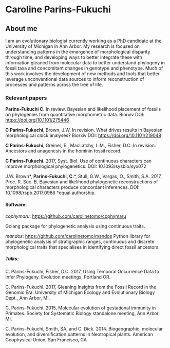 # Caroline Parins-Fukuchi

## About me

I am an evolutionary biologist currently working as a PhD candidate at the University of Michigan in Ann Arbor. My research is focused on understanding patterns in the emergence of morphological disparity through time, and developing ways to better integrate these with information gleaned from molecular data to better understand phylogeny in fossil taxa and concomitant changes in genotype and phenotype. Much of this work involves the development of new methods and tools that better leverage unconventional data sources to inform reconstruction of processes and patterns across the tree of life.

### Relevant papers

**Parins-Fukuchi C.** In review. Bayesian and likelihood placement of fossils on phylogenies from quantitative morphometric data. Biorxiv DOI: https://doi.org/10.1101/275446

**C Parins-Fukuchi**, Brown, J.W. In revision. What drives results in Bayesian morphological clock analyses? Biorxiv DOI: https://doi.org/10.1101/219048

**C Parins-Fukuchi**, Greiner, E., MacLatchy, L.M., Fisher, D.C. In revision. Ancestors and anagenesis in the hominin fossil record.

**C Parins-Fukuchi**. 2017, Syst. Biol. Use of continuous characters can improve morphological phylogenetics. DOI: 10.1093/sysbio/syx072

J.W. Brown*, **Parins-Fukuchi, C.**\*, Stull, G.W., Vargas, O., Smith, S.A. 2017, Proc. R. Soc. B. Bayesian and likelihood phylogenetic reconstructions of morphological characters produce concordant inferences. DOI: 10.1098/rspb.2017.0986    *equal authorship.

#### Software:

*cophymaru*: https://github.com/carolinetomo/cophymaru

Golang package for phylogenetic analysis using continuous traits.

*mandos*: https://github.com/carolinetomo/mandos
Python library for phylogenetic analysis of stratigraphic ranges, continuous and discrete morphological traits that specialises in identifying direct fossil ancestors.

##### Talks:

C. Parins-Fukuchi, Fisher, D.C. 2017, Using Temporal Occurrence Data to Infer Phylogeny. Evolution meetings, Portland OR.

C. Parins-Fukuchi. 2017, Gleaning Insights from the Fossil Record in the Genomic Era. University of Michigan Ecology and Evolutionary Biology Dept., Ann Arbor, MI.

C. Parins-Fukuchi. 2015, Molecular evolution of gestational immunity in Primates. Society for Systematic Biology standalone meeting, Ann Arbor, MI.

C. Parins-Fukuchi, Smith, SA, and C. Dick. 2014. Biogeographic, molecular evolution, and diversification patterns in Neotropical plants. American Geophysical Union, San Francisco, CA
